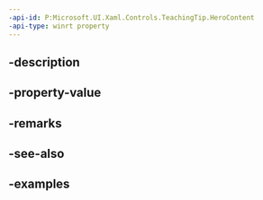 ```yaml
---
-api-id: P:Microsoft.UI.Xaml.Controls.TeachingTip.HeroContent
-api-type: winrt property
---
```


## -description

## -property-value

## -remarks

## -see-also

## -examples

